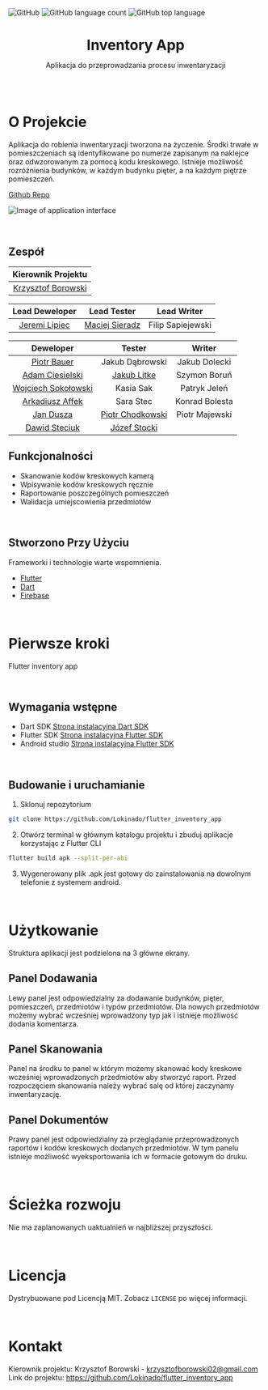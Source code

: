 <!--
+++
author = "Józef Stocki"
title = "Flutter Inventory App"
date = "2023-06-13"
description = "Aplikacja do przeprowadzania procesu inwentaryzacji."
summary = "Aplikacja do przeprowadzania procesu inwentaryzacji."
draft="false"
tags = [
    "android", 
    "dart",
    "nosql",
]
categories = [
    "mobile",
    "full stack",
    "group project"
]
+++
-->

![GitHub](https://img.shields.io/github/license/Lokinado/flutter_inventory_app?style=for-the-badge)
![GitHub language count](https://img.shields.io/github/languages/count/Lokinado/flutter_inventory_app?style=for-the-badge)
![GitHub top language](https://img.shields.io/github/languages/top/Lokinado/flutter_inventory_app?style=for-the-badge)

<p align="center">
    <h1 align="center" style="border-bottom: none; margin-bottom: 0">
        <strong>
            Inventory App
        </strong>
    </h1>

  <p align="center">
    Aplikacja do przeprowadzania procesu inwentaryzacji
    <br />
    <!--
    <a href="DEMO LINK"><strong>View Demo»</strong></a>
    -->
  </p>
</p>

<br><br>

# O Projekcie
Aplikacja do robienia inwentaryzacji tworzona na życzenie. Środki trwałe w pomieszczeniach są identyfikowane po numerze zapisanym na naklejce oraz odwzorowanym za pomocą kodu kreskowego. Istnieje możliwość rozróżnienia budynków, w każdym budynku pięter, a na każdym piętrze pomieszczeń.

[Github Repo](https://github.com/Lokinado/flutter_inventory_app)

![Image of application interface](https://raw.githubusercontent.com/Lokinado/flutter_inventory_app/main/Images/img.png "Interface!")

<br>

## Zespół
| **Kierownik Projektu** |
|:----------------------:|
|   [Krzysztof Borowski](https://github.com/Lokinado)   |

| **Lead Deweloper** | **Lead Tester** |  **Lead Writer**  |
|:------------------:|:---------------:|:-----------------:|
|    [Jeremi Lipiec](https://github.com/JeremiLipiec)   |  [Maciej Sieradz](https://github.com/MaciejSieradz) | Filip Sapiejewski |

|    **Deweloper**    |    **Tester**    |   **Writer**   |
|:-------------------:|:----------------:|:--------------:|
|     [Piotr Bauer](https://github.com/Bauero)     |  Jakub Dąbrowski |  Jakub Dolecki |
|   [Adam Ciesielski](https://github.com/AdamCI3)   |    [Jakub Litke](https://github.com/Litas0)   |  Szymon Boruń  |
| [Wojciech Sokołowski](https://github.com/Sokulele) |     Kasia Sak    |  Patryk Jeleń  |
|   [Arkadiusz Affek](https://github.com/ArekAff)   |     Sara Stec    | Konrad Bolesta |
|      [Jan Dusza](https://github.com/J-Dusza)      | [Piotr Chodkowski](https://github.com/piochod) | Piotr Majewski |
|    [Dawid Steciuk](https://github.com/Szyno9)    |   [Józef Stocki](https://github.com/4Maksio)   |                |

## Funkcjonalności
- Skanowanie kodów kreskowych kamerą
- Wpisywanie kodów kreskowych ręcznie
- Raportowanie poszczególnych pomieszczeń
- Walidacja umiejscowienia przedmiotów

<br>

## Stworzono Przy Użyciu
Frameworki i technologie warte wspomnienia.
* [Flutter](https://flutter.dev/)
* [Dart](https://dart.dev/)
* [Firebase](https://firebase.google.com/)

<br>

# Pierwsze kroki
Flutter inventory app 

<br>

## Wymagania wstępne
* Dart SDK [Strona instalacyjna Dart SDK](https://dart.dev/get-dart)
* Flutter SDK [Strona instalacyjna Flutter SDK](https://docs.flutter.dev/get-started/install)
* Android studio [Strona instalacyjna Flutter SDK](https://docs.flutter.dev/get-started/install)

<br>

## Budowanie i uruchamianie
1. Sklonuj repozytorium
```sh
git clone https://github.com/Lokinado/flutter_inventory_app
```
2. Otwórz terminal w głównym katalogu projektu i zbuduj aplikacje korzystając z Flutter CLI
```sh
flutter build apk --split-per-abi
```
3. Wygenerowany plik .apk jest gotowy do zainstalowania na dowolnym telefonie z systemem android.

<br>

# Użytkowanie
Struktura aplikacji jest podzielona na 3 główne ekrany.

## Panel Dodawania
Lewy panel jest odpowiedzialny za dodawanie budynków, pięter, pomieszczeń, przedmiotów i typów przedmiotów. Dla nowych przedmiotów możemy wybrać wcześniej wprowadzony typ jak i istnieje możliwość dodania komentarza.

## Panel Skanowania
Panel na środku to panel w którym możemy skanować kody kreskowe wcześniej wprowadzonych przedmiotów aby stworzyć raport. Przed rozpoczęciem skanowania należy wybrać salę od której zaczynamy inwentaryzację.  

## Panel Dokumentów
Prawy panel jest odpowiedzialny za przeglądanie przeprowadzonych raportów i kodów kreskowych dodanych przedmiotów. W tym panelu istnieje możliwość wyeksportowania ich w formacie gotowym do druku.

<br>

# Ścieżka rozwoju
Nie ma zaplanowanych uaktualnień w najbliższej przyszłości.

<br>

# Licencja
Dystrybuowane pod Licencją MIT. Zobacz `LICENSE` po więcej informacji.

<br>

# Kontakt
Kierownik projektu: Krzysztof Borowski - krzysztofborowski02@gmail.com
<br> 
Link do projektu: https://github.com/Lokinado/flutter_inventory_app
